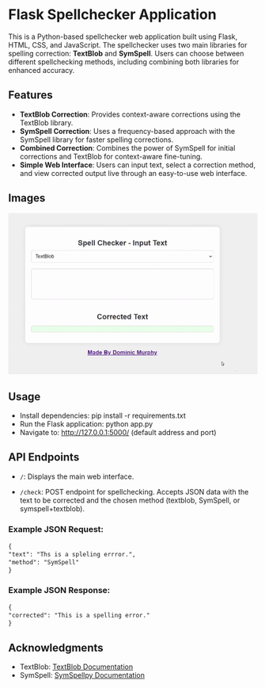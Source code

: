 # Flask Spellchecker Application

This is a Python-based spellchecker web application built using Flask, HTML, CSS, and JavaScript. The spellchecker uses two main libraries for spelling correction: **TextBlob** and **SymSpell**. Users can choose between different spellchecking methods, including combining both libraries for enhanced accuracy.


## Features

- **TextBlob Correction**: Provides context-aware corrections using the TextBlob library.
- **SymSpell Correction**: Uses a frequency-based approach with the SymSpell library for faster spelling corrections.
- **Combined Correction**: Combines the power of SymSpell for initial corrections and TextBlob for context-aware fine-tuning.
- **Simple Web Interface**: Users can input text, select a correction method, and view corrected output live through an easy-to-use web interface.

## Images
<p align="center">
  <img src="https://github.com/dominic-portfolio/spellchecker-portfolio/blob/master/usage.gif?raw=true" alt="program being used" />
</p>

## Usage

- Install dependencies: pip install -r requirements.txt
- Run the Flask application: python app.py
- Navigate to: http://127.0.0.1:5000/ (default address and port)




## API Endpoints

- `/`: Displays the main web interface.

- `/check`: POST endpoint for spellchecking. Accepts JSON data with the text to be corrected and the chosen method (textblob, SymSpell, or symspell+textblob).

### Example JSON Request:
    {
    "text": "Ths is a spleling errror.",
    "method": "SymSpell"
    }

### Example JSON Response:
    {
    "corrected": "This is a spelling error."
    }

## Acknowledgments

- TextBlob: [TextBlob Documentation](https://textblob.readthedocs.io/en/dev/)
- SymSpell: [SymSpellpy Documentation](https://symspellpy.readthedocs.io/en/latest/)
